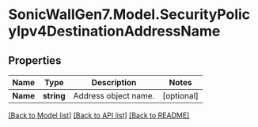 # SonicWallGen7.Model.SecurityPolicyIpv4DestinationAddressName

## Properties

Name | Type | Description | Notes
------------ | ------------- | ------------- | -------------
**Name** | **string** | Address object name. | [optional] 

[[Back to Model list]](../README.md#documentation-for-models) [[Back to API list]](../README.md#documentation-for-api-endpoints) [[Back to README]](../README.md)

